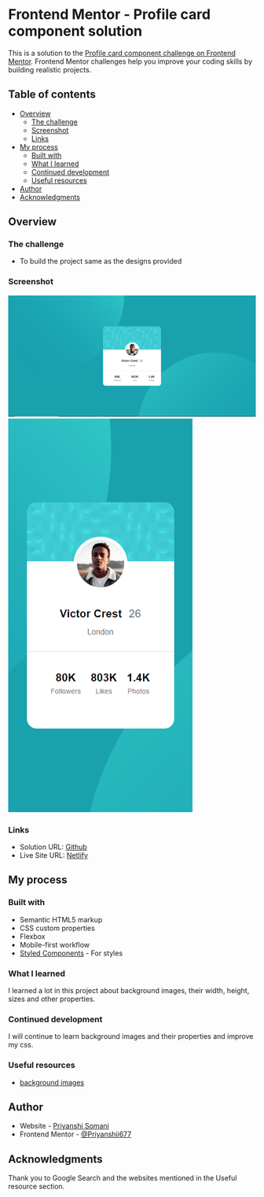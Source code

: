 # Frontend Mentor - Profile card component solution

This is a solution to the [Profile card component challenge on Frontend Mentor](https://www.frontendmentor.io/challenges/profile-card-component-cfArpWshJ). Frontend Mentor challenges help you improve your coding skills by building realistic projects.

## Table of contents

- [Overview](#overview)
  - [The challenge](#the-challenge)
  - [Screenshot](#screenshot)
  - [Links](#links)
- [My process](#my-process)
  - [Built with](#built-with)
  - [What I learned](#what-i-learned)
  - [Continued development](#continued-development)
  - [Useful resources](#useful-resources)
- [Author](#author)
- [Acknowledgments](#acknowledgments)

## Overview

### The challenge

- To build the project same as the designs provided

### Screenshot

![Desktop View](./screenshots/desktop.PNG)
![Mobile view](./screenshots/mobile.PNG)

### Links

- Solution URL: [Github](https://github.com/Priyanshi233/Profile-card-component)
- Live Site URL: [Netlify](https://brilliant-valkyrie-192a19.netlify.app/)

## My process

### Built with

- Semantic HTML5 markup
- CSS custom properties
- Flexbox
- Mobile-first workflow
- [Styled Components](https://styled-components.com/) - For styles

### What I learned

I learned a lot in this project about background images, their width, height, sizes and other properties.

### Continued development

I will continue to learn background images and their properties and improve my css.

### Useful resources

- [background images](https://www.w3schools.com/cssref/pr_background-image.asp)

## Author

- Website - [Priyanshi Somani](https://github.com/Priyanshi233)
- Frontend Mentor - [@Priyanshii677](https://www.frontendmentor.io/profile/Priyanshii677)

## Acknowledgments

Thank you to Google Search and the websites mentioned in the Useful resource section.

